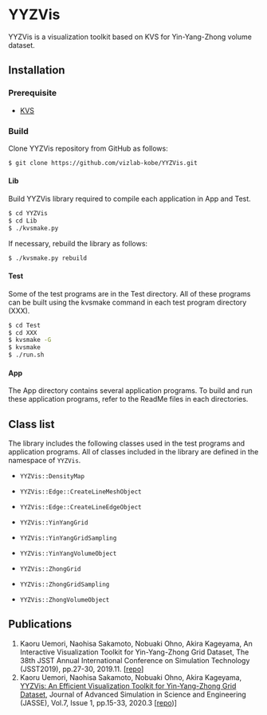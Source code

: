 # YYZVis
YYZVis is a visualization toolkit based on KVS for Yin-Yang-Zhong volume dataset.

## Installation

### Prerequisite
* [KVS](https://github.com/naohisas/KVS)

### Build
Clone YYZVis repository from GitHub as follows:
```bash
$ git clone https://github.com/vizlab-kobe/YYZVis.git
```

#### Lib
Build YYZVis library required to compile each application in App and Test.
```bash
$ cd YYZVis
$ cd Lib
$ ./kvsmake.py
```

If necessary, rebuild the library as follows:
```bash
$ ./kvsmake.py rebuild
```

#### Test
Some of the test programs are in the Test directory. All of these programs can be built using the kvsmake command in each test program directory (XXX).
```bash
$ cd Test
$ cd XXX
$ kvsmake -G
$ kvsmake
$ ./run.sh
```

#### App
The App directory contains several application programs. To build and run these application programs, refer to the ReadMe files in each directories.

## Class list
The library includes the following classes used in the test programs and application programs. All of classes included in the library are defined in the namespace of `YYZVis`.

* `YYZVis::DensityMap`

* `YYZVis::Edge::CreateLineMeshObject`

* `YYZVis::Edge::CreateLineEdgeObject`

* `YYZVis::YinYangGrid`

* `YYZVis::YinYangGridSampling`

* `YYZVis::YinYangVolumeObject`

* `YYZVis::ZhongGrid`

* `YYZVis::ZhongGridSampling`

* `YYZVis::ZhongVolumeObject`

## Publications
1. Kaoru Uemori, Naohisa Sakamoto, Nobuaki Ohno, Akira Kageyama, An Interactive Visualization Toolkit for Yin-Yang-Zhong Grid Dataset, The 38th JSST Annual International Conference on Simulation Technology (JSST2019), pp.27-30, 2019.11. [[repo](https://github.com/vizlab-kobe-paper/2019_JSST__KaoruUemori)]
1. Kaoru Uemori, Naohisa Sakamoto, Nobuaki Ohno, Akira Kageyama, [YYZVis: An Efficient Visualization Toolkit for Yin-Yang-Zhong Grid Dataset](https://www.jstage.jst.go.jp/article/jasse/7/1/7_15/_article/-char/en), Journal of Advanced Simulation in Science and Engineering (JASSE), Vol.7, Issue 1, pp.15-33, 2020.3 [[repo](https://github.com/vizlab-kobe-paper/2020_JASSE__KaoruUemori))]
